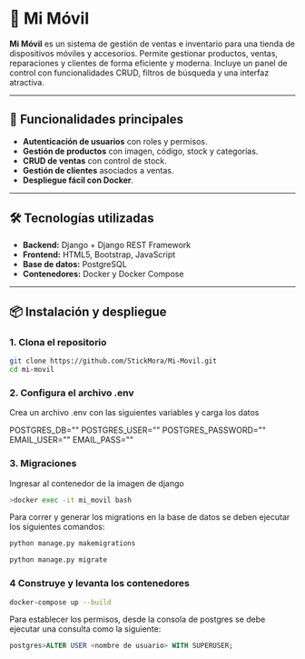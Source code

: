 # 📱 Mi Móvil

**Mi Móvil** es un sistema de gestión de ventas e inventario para una tienda de dispositivos móviles y accesorios. Permite gestionar productos, ventas, reparaciones y clientes de forma eficiente y moderna. Incluye un panel de control con funcionalidades CRUD, filtros de búsqueda y una interfaz atractiva.

---

## 🚀 Funcionalidades principales

- **Autenticación de usuarios** con roles y permisos.
- **Gestión de productos** con imagen, código, stock y categorías.
- **CRUD de ventas** con control de stock.
- **Gestión de clientes** asociados a ventas.
- **Despliegue fácil con Docker**.

---

## 🛠️ Tecnologías utilizadas

- **Backend:** Django + Django REST Framework
- **Frontend:** HTML5, Bootstrap, JavaScript
- **Base de datos:** PostgreSQL
- **Contenedores:** Docker y Docker Compose

---

## 📦 Instalación y despliegue

### 1. Clona el repositorio

```bash
git clone https://github.com/StickMora/Mi-Movil.git
cd mi-movil
```

### 2. Configura el archivo .env

Crea un archivo .env con las siguientes variables y carga los datos

POSTGRES_DB=""
POSTGRES_USER=""
POSTGRES_PASSWORD=""
EMAIL_USER=""
EMAIL_PASS=""

### 3. Migraciones
Ingresar al contenedor de la imagen de django

```bash
>docker exec -it mi_movil bash
```

Para correr y generar los migrations en la base de datos se deben ejecutar los siguientes comandos:

```bash
python manage.py makemigrations

python manage.py migrate
```


### 4 Construye y levanta los contenedores
```bash
docker-compose up --build
```


Para establecer los permisos, desde la consola de postgres se debe ejecutar una consulta como la siguiente:

```sql
postgres>ALTER USER <nombre de usuario> WITH SUPERUSER;
```
